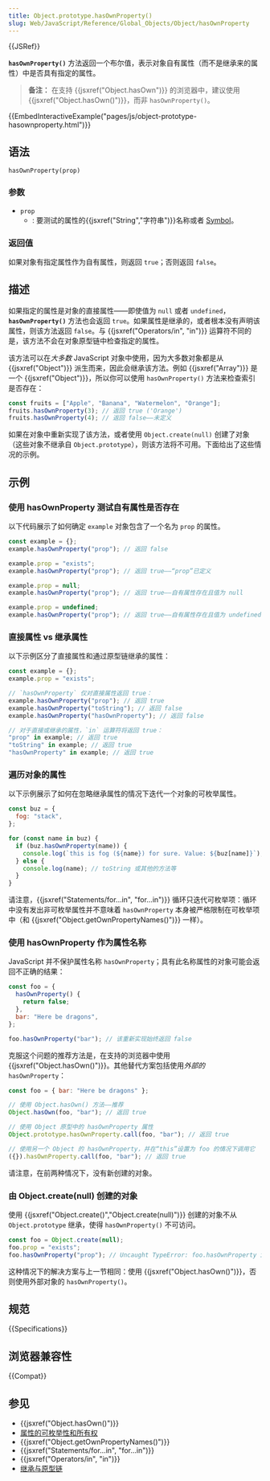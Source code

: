 ```yaml
---
title: Object.prototype.hasOwnProperty()
slug: Web/JavaScript/Reference/Global_Objects/Object/hasOwnProperty
---
```


{{JSRef}}

**`hasOwnProperty()`** 方法返回一个布尔值，表示对象自有属性（而不是继承来的属性）中是否具有指定的属性。

> **备注：** 在支持 {{jsxref("Object.hasOwn")}} 的浏览器中，建议使用 {{jsxref("Object.hasOwn()")}}，而非 `hasOwnProperty()`。

{{EmbedInteractiveExample("pages/js/object-prototype-hasownproperty.html")}}

## 语法

```js-nolint
hasOwnProperty(prop)
```

### 参数

- `prop`
  - : 要测试的属性的{{jsxref("String","字符串")}}名称或者 [Symbol](/zh-CN/docs/Web/JavaScript/Reference/Global_Objects/Symbol)。

### 返回值

如果对象有指定属性作为自有属性，则返回 `true`；否则返回 `false`。

## 描述

如果指定的属性是对象的直接属性——即使值为 `null` 或者 `undefined`，**`hasOwnProperty()`** 方法也会返回 `true`。如果属性是继承的，或者根本没有声明该属性，则该方法返回 `false`。与 {{jsxref("Operators/in", "in")}} 运算符不同的是，该方法不会在对象原型链中检查指定的属性。

该方法可以在*大多数* JavaScript 对象中使用，因为大多数对象都是从 {{jsxref("Object")}} 派生而来，因此会继承该方法。例如 {{jsxref("Array")}} 是一个 {{jsxref("Object")}}，所以你可以使用 `hasOwnProperty()` 方法来检查索引是否存在：

```js
const fruits = ["Apple", "Banana", "Watermelon", "Orange"];
fruits.hasOwnProperty(3); // 返回 true ('Orange')
fruits.hasOwnProperty(4); // 返回 false——未定义
```

如果在对象中重新实现了该方法，或者使用 `Object.create(null)` 创建了对象（这些对象不继承自 `Object.prototype`），则该方法将不可用。下面给出了这些情况的示例。

## 示例

### 使用 hasOwnProperty 测试自有属性是否存在

以下代码展示了如何确定 `example` 对象包含了一个名为 `prop` 的属性。

```js
const example = {};
example.hasOwnProperty("prop"); // 返回 false

example.prop = "exists";
example.hasOwnProperty("prop"); // 返回 true——“prop”已定义

example.prop = null;
example.hasOwnProperty("prop"); // 返回 true——自有属性存在且值为 null

example.prop = undefined;
example.hasOwnProperty("prop"); // 返回 true——自有属性存在且值为 undefined
```

### 直接属性 vs 继承属性

以下示例区分了直接属性和通过原型链继承的属性：

```js
const example = {};
example.prop = "exists";

// `hasOwnProperty` 仅对直接属性返回 true：
example.hasOwnProperty("prop"); // 返回 true
example.hasOwnProperty("toString"); // 返回 false
example.hasOwnProperty("hasOwnProperty"); // 返回 false

// 对于直接或继承的属性，`in` 运算符将返回 true：
"prop" in example; // 返回 true
"toString" in example; // 返回 true
"hasOwnProperty" in example; // 返回 true
```

### 遍历对象的属性

以下示例展示了如何在忽略继承属性的情况下迭代一个对象的可枚举属性。

```js
const buz = {
  fog: "stack",
};

for (const name in buz) {
  if (buz.hasOwnProperty(name)) {
    console.log(`this is fog (${name}) for sure. Value: ${buz[name]}`);
  } else {
    console.log(name); // toString 或其他的方法等
  }
}
```

请注意，{{jsxref("Statements/for...in", "for...in")}} 循环只迭代可枚举项：循环中没有发出非可枚举属性并不意味着 `hasOwnProperty` 本身被严格限制在可枚举项中（和 {{jsxref("Object.getOwnPropertyNames()")}} 一样）。

### 使用 hasOwnProperty 作为属性名称

JavaScript 并不保护属性名称 `hasOwnProperty`；具有此名称属性的对象可能会返回不正确的结果：

```js
const foo = {
  hasOwnProperty() {
    return false;
  },
  bar: "Here be dragons",
};

foo.hasOwnProperty("bar"); // 该重新实现始终返回 false
```

克服这个问题的推荐方法是，在支持的浏览器中使用 {{jsxref("Object.hasOwn()")}}。其他替代方案包括使用*外部的* `hasOwnProperty`：

```js
const foo = { bar: "Here be dragons" };

// 使用 Object.hasOwn() 方法——推荐
Object.hasOwn(foo, "bar"); // 返回 true

// 使用 Object 原型中的 hasOwnProperty 属性
Object.prototype.hasOwnProperty.call(foo, "bar"); // 返回 true

// 使用另一个 Object 的 hasOwnProperty，并在“this”设置为 foo 的情况下调用它
({}).hasOwnProperty.call(foo, "bar"); // 返回 true
```

请注意，在前两种情况下，没有新创建的对象。

### 由 Object.create(null) 创建的对象

使用 {{jsxref("Object.create()","Object.create(null)")}} 创建的对象不从 `Object.prototype` 继承，使得 `hasOwnProperty()` 不可访问。

```js
const foo = Object.create(null);
foo.prop = "exists";
foo.hasOwnProperty("prop"); // Uncaught TypeError: foo.hasOwnProperty is not a function
```

这种情况下的解决方案与上一节相同：使用 {{jsxref("Object.hasOwn()")}}，否则使用外部对象的 `hasOwnProperty()`。

## 规范

{{Specifications}}

## 浏览器兼容性

{{Compat}}

## 参见

- {{jsxref("Object.hasOwn()")}}
- [属性的可枚举性和所有权](/zh-CN/docs/Web/JavaScript/Enumerability_and_ownership_of_properties)
- {{jsxref("Object.getOwnPropertyNames()")}}
- {{jsxref("Statements/for...in", "for...in")}}
- {{jsxref("Operators/in", "in")}}
- [继承与原型链](/zh-CN/docs/Web/JavaScript/Inheritance_and_the_prototype_chain)
